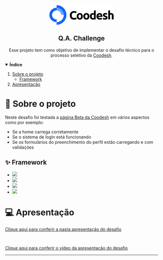 <br />
<p align="center"> 
  <a href="https://coodesh.com">
    <img alt="desafio-coodesh" title="desafio-coodesh" src="assetsREADME/logo.png" height="65px"/>
  </a>
  <h2 align="center">
    <strong>
      Q.A. Challenge
    </strong>
  </h2>

  <p align="center">
    Esse projeto tem como objetivo de implementar o desafio técnico para o processo seletivo da <a href="https://coodesh.com">Coodesh</a>.
  </p>
</p>

<details open="open">
  <summary>
    <strong>
      Índice
    </strong>
  </summary>
  <ol>
    <li>
      <a href="#-sobre-o-projeto">Sobre o projeto</a>
      <ul>
        <li><a href="#-framework">Framework</a></li>
      </ul>
    </li>
    <li><a href="#-apresentacao">Apresentação</a></li>
  </ol>
</details>

# 💭 Sobre o projeto

Neste desafio foi testada a [página Beta da Coodesh](https://beta.coodesh.com/) em vários aspectos como por exemplo:

- Se a home carrega corretamente
- Se o sistema de login está funcionando
- Se os formulários do preenchimento do perfil estão carregando e com validações

## ✨ Framework

- <a href="https://www.cypress.io/"><img src="https://img.shields.io/badge/Cypress-192635?style=for-the-badge&logo=cypress&logoColor=white"/></a>
- <a href="https://www.javascript.com"><img src="https://img.shields.io/badge/JavaScript-F7DF1E?style=for-the-badge&logo=javascript&logoColor=black"/></a>
- <a href="https://git-scm.com"><img src="https://img.shields.io/badge/Git-E34F26?style=for-the-badge&logo=git&logoColor=white"/></a>
- <a href="https://github.com"><img src="https://img.shields.io/badge/GitHub-100000?style=for-the-badge&logo=github&logoColor=white"/></a>

# 💻 Apresentação

[Clique aqui para conferir a pasta apresentação do desafio](hhttps://drive.google.com/drive/folders/1M2OCrMGPKKoFoYM0brQfKJ6gGpi6410l?usp=sharing)

<br />

[Clique aqui para conferir o vídeo da apresentação do desafio](https://www.loom.com/share/dc4f621bb8754afcb18f49b98f068de0)

---
